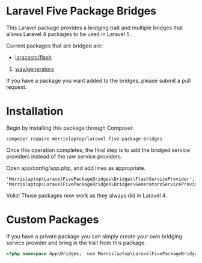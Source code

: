 # Laravel Five Package Bridges

This Laravel package provides a bridging trait and multiple bridges that allows Laravel 4 packages to be used in Laravel 5.

Current packages that are bridged are:

* [laracasts/flash](https://github.com/laracasts/flash)
1. [way/generators](https://github.com/JeffreyWay/Laravel-4-Generators)

If you have a package you want added to the bridges, please submit a pull request.

# Installation

Begin by installing this package through Composer.

	composer require morrislaptop/laravel-five-package-bridges

Once this operation completes, the final step is to add the bridged service providers instead of the raw service providers. 

Open app/config/app.php, and add lines as appropriate.

	'Morrislaptop\LaravelFivePackageBridges\Bridges\FlashServiceProvider', 	'Morrislaptop\LaravelFivePackageBridges\Bridges\GeneratorsServiceProvider'

Voila! Those packages now work as they always did in Laravel 4.

# Custom Packages

If you have a private package you can simply create your own bridging service provider and bring in the trait from this package.

```php
<?php namespace App\Bridges;  use Morrislaptop\LaravelFivePackageBridges\LaravelFivePackageBridgeTrait; use Acme\Private\NuclearServiceProvider as BaseNuclearServiceProvider;  class NuclearServiceProvider extends BaseNuclearServiceProvider {  	var $namespace = 'nuclear'; 	var $vendor = 'acme';  	use LaravelFivePackageBridgeTrait;  }
```